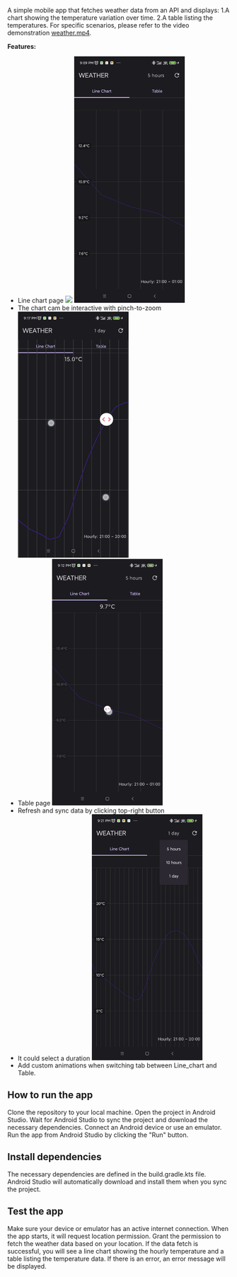 A simple mobile app that fetches weather data from an API and displays:
1.A chart showing the temperature variation over time.
2.A table listing the temperatures.
For specific scenarios, please refer to the video demonstration [weather.mp4](doc/weather.mp4).

**Features:**

- Line chart
  page <img src="doc/linechart0.png" width="250" />  <img src="doc/linechart1.png" width="250" />
- The chart cam be interactive with pinch-to-zoom <img src="doc/linechart3.png" width="250" />
- Table page <img src="doc/linechart2.png" width="250" />
- Refresh and sync data by clicking top-right button
- It could select a duration <img src="doc/linechart4.png" width="250" />
- Add custom animations when switching tab between Line_chart and Table.

## How to run the app

Clone the repository to your local machine.
Open the project in Android Studio.
Wait for Android Studio to sync the project and download the necessary dependencies.
Connect an Android device or use an emulator.
Run the app from Android Studio by clicking the "Run" button.

## Install dependencies

The necessary dependencies are defined in the build.gradle.kts file. Android Studio will
automatically download and install them when you sync the project.

## Test the app

Make sure your device or emulator has an active internet connection.
When the app starts, it will request location permission. Grant the permission to fetch the weather
data based on your location.
If the data fetch is successful, you will see a line chart showing the hourly temperature and a
table listing the temperature data.
If there is an error, an error message will be displayed.
